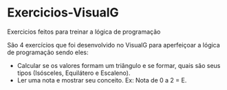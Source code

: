 # Exercicios-VisualG
Exercicios feitos para treinar a lógica de programação 

São 4 exercícios que foi desenvolvido no VisualG para aperfeiçoar a lógica de programação sendo eles:

 - Calcular se os valores formam um triângulo e se formar, quais são seus tipos (Isósceles, Equilátero e Escaleno).
 - Ler uma nota e mostrar seu conceito. Ex: Nota de 0 a 2 = E.
 
